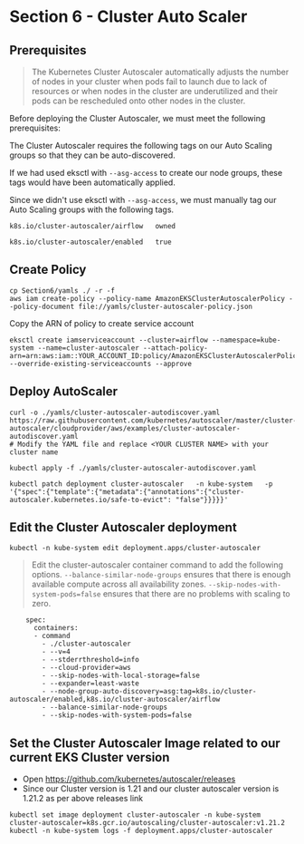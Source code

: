 # Section 6 - Cluster Auto Scaler
## Prerequisites
> The Kubernetes Cluster Autoscaler automatically adjusts the number of nodes in your cluster when pods fail to launch due to lack of resources or when nodes in the cluster are underutilized and their pods can be rescheduled onto other nodes in the cluster.

Before deploying the Cluster Autoscaler, we must meet the following prerequisites:

The Cluster Autoscaler requires the following tags on our Auto Scaling groups so that they can be auto-discovered.

If we had used eksctl with `--asg-access` to create our node groups, these tags would have been automatically applied.

Since we didn't use eksctl with `--asg-access`, we must manually tag our Auto Scaling groups with the following tags.
```
k8s.io/cluster-autoscaler/airflow   owned

k8s.io/cluster-autoscaler/enabled	true
```
## Create Policy
```
cp Section6/yamls ./ -r -f
aws iam create-policy --policy-name AmazonEKSClusterAutoscalerPolicy --policy-document file://yamls/cluster-autoscaler-policy.json
```
Copy the ARN of policy to create service account
```
eksctl create iamserviceaccount --cluster=airflow --namespace=kube-system --name=cluster-autoscaler --attach-policy-arn=arn:aws:iam::YOUR_ACCOUNT_ID:policy/AmazonEKSClusterAutoscalerPolicy --override-existing-serviceaccounts --approve
```
## Deploy AutoScaler
```
curl -o ./yamls/cluster-autoscaler-autodiscover.yaml https://raw.githubusercontent.com/kubernetes/autoscaler/master/cluster-autoscaler/cloudprovider/aws/examples/cluster-autoscaler-autodiscover.yaml
# Modify the YAML file and replace <YOUR CLUSTER NAME> with your cluster name

kubectl apply -f ./yamls/cluster-autoscaler-autodiscover.yaml

kubectl patch deployment cluster-autoscaler   -n kube-system   -p '{"spec":{"template":{"metadata":{"annotations":{"cluster-autoscaler.kubernetes.io/safe-to-evict": "false"}}}}}'
```
## Edit the Cluster Autoscaler deployment
```
kubectl -n kube-system edit deployment.apps/cluster-autoscaler
```
> Edit the cluster-autoscaler container command to add the following options. `--balance-similar-node-groups` ensures that there is enough available compute across all availability zones. `--skip-nodes-with-system-pods=false` ensures that there are no problems with scaling to zero.
```
    spec:
      containers:
      - command
        - ./cluster-autoscaler
        - --v=4
        - --stderrthreshold=info
        - --cloud-provider=aws
        - --skip-nodes-with-local-storage=false
        - --expander=least-waste
        - --node-group-auto-discovery=asg:tag=k8s.io/cluster-autoscaler/enabled,k8s.io/cluster-autoscaler/airflow
        - --balance-similar-node-groups
        - --skip-nodes-with-system-pods=false
```
##  Set the Cluster Autoscaler Image related to our current EKS Cluster version
- Open https://github.com/kubernetes/autoscaler/releases
- Since our Cluster version is 1.21 and our cluster autoscaler version is 1.21.2 as per above releases link
```
kubectl set image deployment cluster-autoscaler -n kube-system cluster-autoscaler=k8s.gcr.io/autoscaling/cluster-autoscaler:v1.21.2
kubectl -n kube-system logs -f deployment.apps/cluster-autoscaler
```

